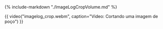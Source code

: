 {% include-markdown "./ImageLogCropVolume.md" %}

{{ video("imagelog_crop.webm", caption="Video: Cortando uma imagem de poço") }}
